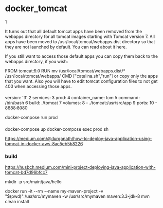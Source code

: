# docker_tomcat
1

It turns out that all default tomcat apps have been removed from the webapps directory for all tomcat images starting with Tomcat version 7. All apps have been moved to /usr/local/tomcat/webapps.dist directory so that they are not launched by default. You can read about it here.

If you still want to access those default apps you can copy them back to the webapps directory, if you wish:

FROM tomcat:9.0
RUN mv /usr/local/tomcat/webapps.dist/* /usr/local/tomcat/webapps/
CMD ["catalina.sh","run"]
or copy only the apps that you want. Also you will have to edit tomcat configuration files to not get 403 when accessing those apps.

####
version: '3'
  2 services:
  3   prod:
  4     container_name: tom
  5     command: /bin/bash
  6     build: ./tomcat
  7     volumes:
  8       - ./tomcat:/usr/src/app
  9     ports:
 10       - 8888:8080

docker-compose run prod
###
docker-compose up
docker-compose exec prod sh

https://medium.com/@durganath/how-to-deploy-java-application-using-tomcat-in-docker-aws-8ac5eb5b8226

### build

https://husbch.medium.com/mini-project-deploying-java-application-with-tomcat-bd7d96bfcc7

mkdir -p src/main/java/hello

docker run -it --rm --name my-maven-project -v "$(pwd)":/usr/src/mymaven -w /usr/src/mymaven maven:3.3-jdk-8 mvn clean install

